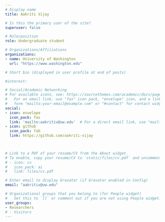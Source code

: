 ```yaml
---
# Display name
title: Aakriti Vijay

# Is this the primary user of the site?
superuser: false

# Role/position
role: Undergraduate student

# Organizations/Affiliations
organizations:
- name: University of Washington
  url: "https://www.washington.edu"

# Short bio (displayed in user profile at end of posts)

#interest: 

# Social/Academic Networking
# For available icons, see: https://sourcethemes.com/academic/docs/page-builder/#icons
#   For an email link, use "fas" icon pack, "envelope" icon, and a link in the
#   form "mailto:your-email@example.com" or "#contact" for contact widget.
social:
- icon: envelope
  icon_pack: fas
  link: 'mailto:aakritiv@uw.edu'  # For a direct email link, use "mailto:test@example.org".
- icon: github
  icon_pack: fab
  link: https://github.com/aakriti-vijay

 

# Link to a PDF of your resume/CV from the About widget.
# To enable, copy your resume/CV to `static/files/cv.pdf` and uncomment the lines below.
# - icon: cv
#   icon_pack: ai
#   link: files/cv.pdf

# Enter email to display Gravatar (if Gravatar enabled in Config)
email: "aakritiv@uw.edu"

# Organizational groups that you belong to (for People widget)
#   Set this to `[]` or comment out if you are not using People widget.
user_groups:
- Researchers
# - Visitors
---
```

